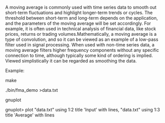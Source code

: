 A moving average is commonly used with time series data to smooth out
short-term fluctuations and highlight longer-term trends or cycles. The
threshold between short-term and long-term depends on the application, and the
parameters of the moving average will be set accordingly. For example, it is
often used in technical analysis of financial data, like stock prices,
returns or trading volumes.Mathematically, a moving average is a type of
convolution, and so it can be viewed as an example of a low-pass filter
used in signal processing. When used with non-time series data, a moving
average filters higher frequency components without any specific connection
to time, although typically some kind of ordering is implied. Viewed
simplistically it can be regarded as smoothing the data.

Example:

make

./bin/fma_demo >data.txt

gnuplot

gnuplot> plot "data.txt" using 1:2 title 'Input' with lines, "data.txt" using 1:3 title 'Average' with lines
